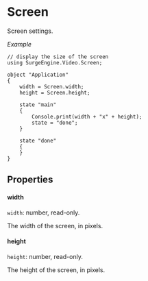 Screen
======

Screen settings.

*Example*
```
// display the size of the screen
using SurgeEngine.Video.Screen;

object "Application"
{
    width = Screen.width;
    height = Screen.height;

    state "main"
    {
        Console.print(width + "x" + height);
        state = "done";
    }

    state "done"
    {
    }
}
```

Properties
----------

#### width

`width`: number, read-only.

The width of the screen, in pixels.

#### height

`height`: number, read-only.

The height of the screen, in pixels.
